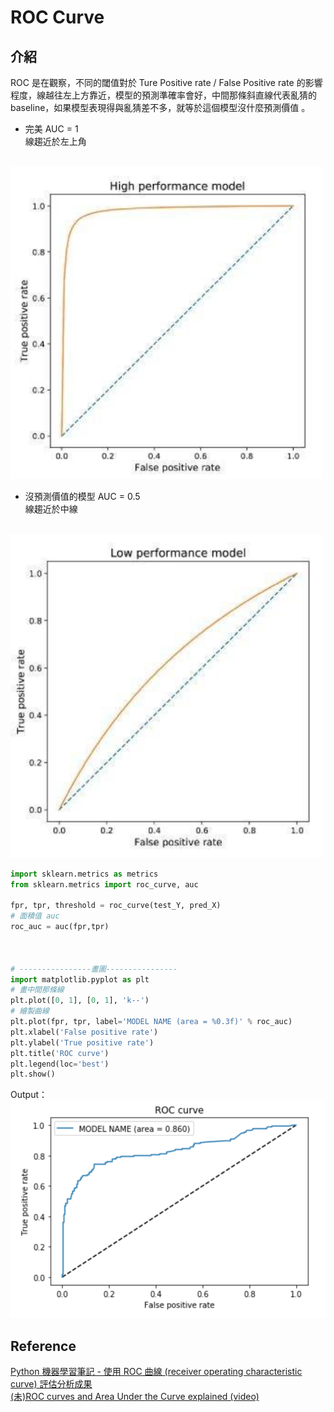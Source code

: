 # ROC Curve
## 介紹
ROC 是在觀察，不同的閾值對於 Ture Positive rate / False Positive rate 的影響程度，線越往左上方靠近，模型的預測準確率會好，中間那條斜直線代表亂猜的 baseline，如果模型表現得與亂猜差不多，就等於這個模型沒什麼預測價值
。
* 完美 AUC = 1
<br>線趨近於左上角

<br><img src="ROC Curve High Performance.png" width="500">

* 沒預測價值的模型 AUC = 0.5
<br>線趨近於中線

<br><img src="ROC Curve Low Performance.png" width="500">

```python
import sklearn.metrics as metrics
from sklearn.metrics import roc_curve, auc

fpr, tpr, threshold = roc_curve(test_Y, pred_X)
# 面積值 auc
roc_auc = auc(fpr,tpr)



# ----------------畫圖----------------
import matplotlib.pyplot as plt
# 畫中間那條線
plt.plot([0, 1], [0, 1], 'k--')
# 繪製曲線
plt.plot(fpr, tpr, label='MODEL NAME (area = %0.3f)' % roc_auc)
plt.xlabel('False positive rate')
plt.ylabel('True positive rate')
plt.title('ROC curve')
plt.legend(loc='best')
plt.show()
```
Output：
<br><img src="ROC Curve.png" width="600">


## Reference
[Python 機器學習筆記 - 使用 ROC 曲線 (receiver operating characteristic curve) 評估分析成果](http://blog.changyy.org/2017/09/python-roc-receiver-operating.html)
<br>[(未)ROC curves and Area Under the Curve explained (video)](https://www.dataschool.io/roc-curves-and-auc-explained/)
